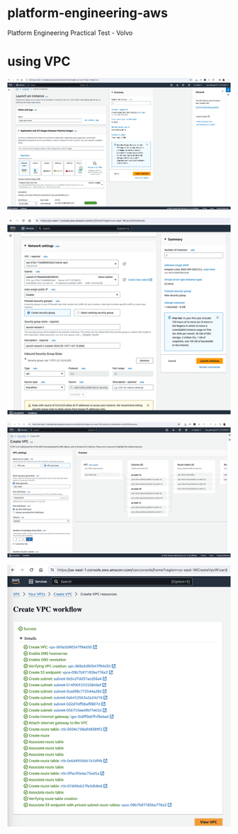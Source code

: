 # platform-engineering-aws
Platform Engineering Practical Test - Volvo


# using VPC 

![Alt text](image-1.png)

![Alt text](image-7.png)

![Alt text](image-8.png)

![Alt text](image-9.png)